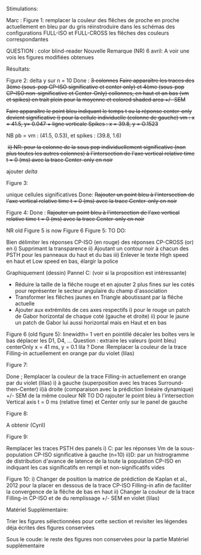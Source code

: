 Stimulations:

Marc : Figure 1:
remplacer la couleur des flêches de proche en proche actuellement en bleu par du gris
réinstroduire dans les schémas des configurations FULL-ISO et FULL-CROSS les flêches des couleurs correspondantes

QUESTION : color blind-reader
Nouvelle Remarque (NR) 6 avril: A voir une vois les figures modifiées obtenues

Résultats:

Figure 2:
delta y  sur n = 10
Done :  ~~3 colonnes~~
        ~~Faire apparaître les traces des 3ème (sous-pop CP-ISO significative et center only)
        et 4ème (sous-pop CP-ISO non-significative et Center-Only) collonnes, en haut et an bas (vm et spikes)
        en trait plein pour la moyenne et colored shaded area +/- SEM~~

 ~~Faire apparaître le point bleu indiquant le temps t ou la réponse center-only devient significative
        i) pour la cellule individuelle (colonne de gauche)      vm : x = 41.5, y= 0.047 + ligne verticale   Spikes : x = 39.8, y = O.1523~~

NB pb = vm : (41.5, 0.53), et spikes : (39.8, 1.6)

​        ~~ii) NR: pour la colonne de la sous pop individuellement significative  (non plus toutes les autres colonnes)  à l'intersection de l'axe vertical relative time t = 0 (ms) avec la trace Center-only en noir~~

ajouter $delta$

Figure 3: 

unique cellules significatives
Done:
    ~~Rajouter un point bleu à l'intersection de l'axe vertical relative time t = 0 (ms)     avec la trace Center-only en noir~~

Figure 4:
Done : ~~Rajouter un point bleu à l'intersection de l'axe vertical relative time t = 0 (ms)
        avec la trace Center-only en noir~~

NR old Figure 5 is now Figure 6
Figure 5:
TO DO:
	
Bien délimiter les réponses CP-ISO (en rouge) des réponses CP-CROSS (or) en 
i)  Supprimant la transparence
ii) Ajoutant un contour noir à chacun des PSTH pour les panneaux du haut et du bas
iii) Enlever le texte High speed en haut et Low speed en bas, élargir la police

Graphiquement (dessin)
Pannel C: (voir si la proposition est intéressante)
 - Réduire la taille de la flêche rouge et en ajouter 2 plus fines sur les cotés pour représenter le secteur angulaire du champ d'association
 - Transformer les flêches jaunes en Triangle aboutissant par la flêche actuelle 
 - Ajouter aux extrémités de ces axes respectifs 
	i) pour le rouge un patch de Gabor horizontal de chaque coté (gauche et droite)
	ii) pour le jaune un patch de Gabor lui aussi horizontal mais en Haut et en bas 

Figure 6 (old figure 5):
linewidth= 1
vert en pointillé
décaler les boîtes vers le bas
déplacer les D1, D4, ...
Question : 
    extraire les valeurs (point bleu)
    centerOnly x = 41 ms, y = 0.1
    lila ?
Done :Remplacer la couleur de la trace Filling-in actuellement en orange par du violet (lilas)

Figure 7:

Done ; Remplacer la couleur de la trace Filling-in actuellement en orange par du violet (lilas)
i) à gauche (superposition avec les traces Surround-then-Center) 
ii)à droite (comparaison avec la prédiction linéaire dynamique) +/- SEM de la même couleur
NR TO DO rajouter le point bleu à l'intersection Vertical axis t = 0 ms (relative time) et Center only sur le panel de gauche 


Figure 8:

A obtenir (Cyril)

Figure 9:

Remplacer les traces PSTH des panels 
i) C: par les réponses Vm de la sous-population CP-ISO significative à gauche (n=10)
ii)D: par un histrogramme de distribution d'avance de latence de la toute la population CP-ISO en indiquant les cas significatifs en rempli et non-significatifs vides


Figure 10:
i) Changer de position la matrice de prédiction de Kaplan et al., 2012 pour la placer en dessous de la trace CP-ISO Filling-in
   afin de faciliter la convergence de la flêche de bas en haut 
ii) Changer la couleur de la trace Filling-in CP-ISO et de du remplissage +/- SEM en violet (lilas)

Matériel Supplémentaire:

Trier les figures sélectionnées pour cette section et revisiter les légendes déja écrites des figures conservées

Sous le coude:
le reste des figures non conservées pour la partie Matériel supplémentaire

